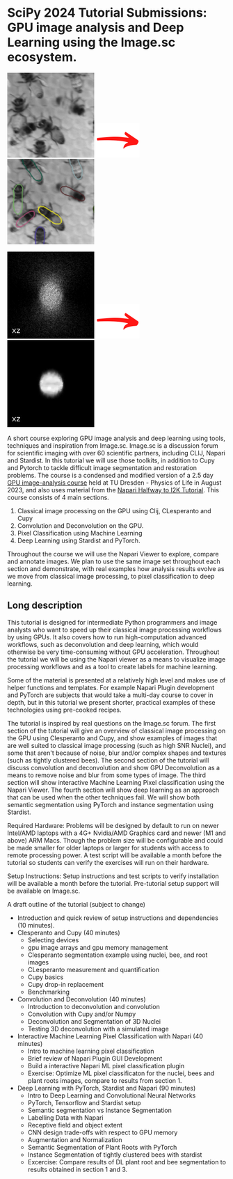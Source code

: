 # SciPy 2024 Tutorial Submissions: GPU image analysis and Deep Learning using the Image.sc ecosystem. 

<img src="bees2.png" alt="Image" width="200"> <img src="arrow.png" alt="Image" width="100"> <img src="bees2_predicted.png" alt="Image" width="200">


<img src="sphere_convolved_noise_xz.jpg" alt="Image" width="200"> <img src="arrow.png" alt="Image" width="100"> <img src="sphere_deconvolved_rltv0.002_a50_xz.jpg" alt="Image" width="200">


A short course exploring GPU image analysis and deep learning using tools, techniques and inspiration from Image.sc.  Image.sc is a discussion forum for scientific imaging with over 60 scientific partners, including CLIJ, Napari and Stardist.  In this tutorial we will use those toolkits, in addition to Cupy and Pytorch to tackle difficult image segmentation and restoration problems.  The course is a condensed and modified version of a 2.5 day [GPU image-analysis course](https://github.com/BiAPoL/PoL-BioImage-Analysis-TS-GPU-Accelerated-Image-Analysis/tree/main?tab=readme-ov-file) held at TU Dresden - Physics of Life in August 2023, and also uses material from the [Napari Halfway to I2K Tutorial](https://github.com/kephale/napari-workshop-halfway-to-i2k).   This course consists of 4 main sections.

1.  Classical image processing on the GPU using Clij, CLesperanto and Cupy
2.  Convolution and Deconvolution on the GPU.
3.  Pixel Classification using Machine Learning 
4.  Deep Learning using Stardist and PyTorch.

Throughout the course we will use the Napari Viewer to explore, compare and annotate images.  We plan to use the same image set throughout each section and demonstrate, with real examples how analysis results evolve as we move from classical image processing, to pixel classification to deep learning.

## Long description

This tutorial is designed for intermediate Python programmers and image analysts who want to speed up their classical image processing workflows by using GPUs.  It also covers how to run high-computation advanced workflows, such as deconvolution and deep learning, which would otherwise be very time-consuming without GPU acceleration.  Throughout the tutorial we will be using the Napari viewer as a means to visualize image processing workflows and as a tool to create labels for machine learning.

Some of the material is presented at a relatively high level and makes use of helper functions and templates.  For example Napari Plugin development and PyTorch are subjects that would take a multi-day course to cover in depth, but in this tutorial we present shorter, practical examples of these technologies using pre-cooked recipes.  

The tutorial is inspired by real questions on the Image.sc forum.  The first section of the tutorial will give an overview of classical image processing on the GPU using Clesperanto and Cupy, and show examples of images that are well suited to classical image processing (such as high SNR Nuclei), and some that aren't because of noise, blur and/or complex shapes and textures (such as tightly clustered bees).  The second section of the tutorial will discuss convolution and deconvolution and show GPU Deconvolution as a means to remove noise and blur from some types of image.   The third section will show interactive Machine Learning Pixel classification using the Napari Viewer.  The fourth section will show deep learning as an approach that can be used when the other techniques fail.  We will show both semantic segmentation using PyTorch and instance segmentation using Stardist. 

Required Hardware:  Problems will be designed by default to run on newer Intel/AMD laptops with a 4G+ Nvidia/AMD Graphics card and newer (M1 and above) ARM Macs.  Though the problem size will be configurable and could be made smaller for older laptops or larger for students with access to remote processing power.  A test script will be available a month before the tutorial so students can verify the exercises will run on their hardware. 

Setup Instructions:  Setup instructions and test scripts to verify installation will be available a month before the tutorial.  Pre-tutorial setup support will be available on Image.sc. 

A draft outline of the tutorial (subject to change)

* Introduction and quick review of setup instructions and dependencies (10 minutes). 
* Clesperanto and Cupy (40 minutes)
    * Selecting devices
    * gpu image arrays and gpu memory management
    * Clesperanto segmentation example using nuclei, bee, and root images
    * CLesperanto measurement and quantification
    * Cupy basics
    * Cupy drop-in replacement
    * Benchmarking
* Convolution and Deconvolution (40 minutes)
    * Introduction to deconvolution and convolution
    * Convolution with Cupy and/or Numpy
    * Deconvolution and Segmentation of 3D Nuclei
    * Testing 3D deconvolution with a simulated image
* Interactive Machine Learning Pixel Classification with Napari (40 minutes)
    * Intro to machine learning pixel classification
    * Brief review of Napari Plugin GUI Development
    * Build a interactive Napari ML pixel classification plugin
    * Exercise:  Optimize ML pixel classificaton for the nuclei, bees and plant roots images, compare to results from section 1. 
* Deep Learning with PyTorch, Stardist and Napari (90 minutes)
    * Intro to Deep Learning and Convolutional Neural Networks
    * PyTorch, Tensorflow and Stardist setup
    * Semantic segmentation vs Instance Segmentation
    * Labelling Data with Napari
    * Receptive field and object extent
    * CNN design trade-offs with respect to GPU memory 
    * Augmentation and Normalization
    * Semantic Segmentation of Plant Roots with PyTorch
    * Instance Segmentation of tightly clustered bees with stardist
    * Excercise: Compare results of DL plant root and bee segmentation to results obtained in section 1 and 3.  